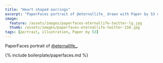 ```yaml
---
title: "Heart shaped earrings"
excerpt: "PaperFaces portrait of @eternallife_ drawn with Paper by 53 on an iPad."
image: 
  feature: /assets/images/paperfaces-eternallife-twitter-lg.jpg
  thumb: /assets/images/paperfaces-eternallife-twitter-150.jpg
tags: [portrait, illustration, Paper by 53]
---
```


PaperFaces portrait of [@eternallife_](http://twitter.com/eternallife_).

{% include boilerplate/paperfaces.md %}